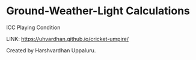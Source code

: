 # Ground-Weather-Light Calculations

ICC Playing Condition

LINK: https://uhvardhan.github.io/cricket-umpire/

Created by Harshvardhan Uppaluru.

